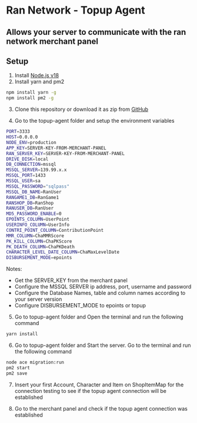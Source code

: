 # Ran Network - Topup Agent

## Allows your server to communicate with the ran network merchant panel

## Setup
1. Install [Node.js v18](https://nodejs.org/dist/v18.20.3/node-v18.20.3-x64.msi)
2. Install yarn and pm2
```bash
npm install yarn -g
npm install pm2 -g
```

3. Clone this repository or download it as zip from [GitHub](https://github.com/seiferxiii/topup-agent)

4. Go to the topup-agent folder and setup the environment variables

```bash
PORT=3333
HOST=0.0.0.0
NODE_ENV=production
APP_KEY=SERVER-KEY-FROM-MERCHANT-PANEL
RAN_SERVER_KEY=SERVER-KEY-FROM-MERCHANT-PANEL
DRIVE_DISK=local
DB_CONNECTION=mssql
MSSQL_SERVER=139.99.x.x
MSSQL_PORT=1433
MSSQL_USER=sa
MSSQL_PASSWORD="sqlpass"
MSSQL_DB_NAME=RanUser
RANGAME1_DB=RanGame1
RANSHOP_DB=RanShop
RANUSER_DB=RanUser
MD5_PASSWORD_ENABLE=0
EPOINTS_COLUMN=UserPoint
USERINFO_COLUMN=UserInfo
CONTRI_POINT_COLUMN=ContributionPoint
MMR_COLUMN=ChaMMRScore
PK_KILL_COLUMN=ChaPKScore
PK_DEATH_COLUMN=ChaPKDeath
CHARACTER_LEVEL_DATE_COLUMN=ChaMaxLevelDate
DISBURSEMENT_MODE=epoints
```

Notes: 
- Get the SERVER_KEY from the merchant panel
- Configure the MSSQL SERVER ip address, port, username and password
- Configure the Database Names, table and column names according to your server version
- Configure DISBURSEMENT_MODE to epoints or topup

5. Go to topup-agent folder and Open the terminal and run the following command
```bash
yarn install
```

6. Go to topup-agent folder and Start the server. Go to the terminal and run the following command

```bash
node ace migration:run
pm2 start
pm2 save
```
7. Insert your first Account, Character and Item on ShopItemMap for the connection testing to see if the topup agent connection will be established

8. Go to the merchant panel and check if the topup agent connection was established